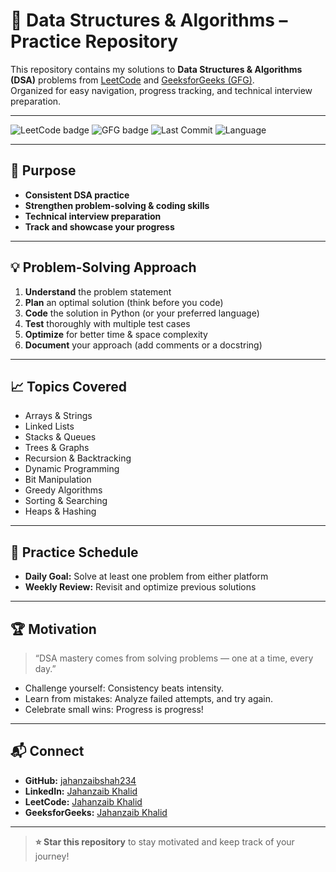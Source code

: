 # 🧠 Data Structures & Algorithms – Practice Repository

This repository contains my solutions to **Data Structures & Algorithms (DSA)** problems from [LeetCode](https://leetcode.com/) and [GeeksforGeeks (GFG)](https://www.geeksforgeeks.org/).  
Organized for easy navigation, progress tracking, and technical interview preparation.

---

![LeetCode badge](https://img.shields.io/badge/LeetCode-0%20solved-orange)
![GFG badge](https://img.shields.io/badge/GeeksforGeeks-0%20solved-brightgreen)
![Last Commit](https://img.shields.io/github/last-commit/jahanzaibshah234/DSA?color=blue)
![Language](https://img.shields.io/badge/language-Python-blue.svg)

---

## 📌 Purpose
- **Consistent DSA practice**
- **Strengthen problem-solving & coding skills**
- **Technical interview preparation**
- **Track and showcase your progress**

---

## 💡 Problem-Solving Approach
1. **Understand** the problem statement  
2. **Plan** an optimal solution (think before you code)  
3. **Code** the solution in Python (or your preferred language)  
4. **Test** thoroughly with multiple test cases  
5. **Optimize** for better time & space complexity  
6. **Document** your approach (add comments or a docstring)  

---

## 📈 Topics Covered
- Arrays & Strings  
- Linked Lists  
- Stacks & Queues  
- Trees & Graphs  
- Recursion & Backtracking  
- Dynamic Programming  
- Bit Manipulation  
- Greedy Algorithms  
- Sorting & Searching  
- Heaps & Hashing  

---

## 📅 Practice Schedule
- **Daily Goal:** Solve at least one problem from either platform  
- **Weekly Review:** Revisit and optimize previous solutions  

---

## 🏆 Motivation
> “DSA mastery comes from solving problems — one at a time, every day.”

- Challenge yourself: Consistency beats intensity.  
- Learn from mistakes: Analyze failed attempts, and try again.  
- Celebrate small wins: Progress is progress!  

---

## 📬 Connect
- **GitHub:** [jahanzaibshah234](https://github.com/jahanzaibshah234)  
- **LinkedIn:** [Jahanzaib Khalid](https://www.linkedin.com/in/jahanzaib-khalid/)  
- **LeetCode:** [Jahanzaib Khalid](https://leetcode.com/u/Jahanzaib_Khalid/)  
- **GeeksforGeeks:** [Jahanzaib Khalid](https://www.geeksforgeeks.org/user/jahanzaibkhalid/)  

---

> **⭐ Star this repository** to stay motivated and keep track of your journey!
